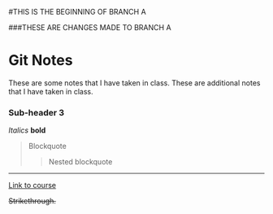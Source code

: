 #THIS IS THE BEGINNING OF BRANCH A

###THESE ARE CHANGES MADE TO BRANCH A

# Git Notes
These are some notes that I have taken in class.
These are additional notes that I have taken in class.

### Sub-header 3
*Italics* **bold**

> Blockquote
>> Nested blockquote
---
[Link to course](http://cecileane.github.io/computingtools/)

~~Strikethrough.~~
